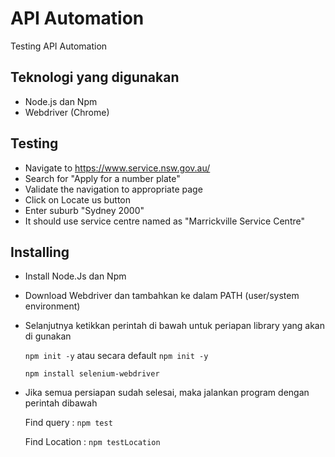 # API Automation

Testing API Automation


## Teknologi yang digunakan

- Node.js dan Npm
- Webdriver (Chrome)




## Testing

- Navigate to https://www.service.nsw.gov.au/ 
- Search for "Apply for a number plate" 
- Validate the navigation to appropriate page 
- Click on Locate us button 
- Enter suburb "Sydney 2000" 
- It should use service centre named as "Marrickville Service Centre" 



## Installing

- Install Node.Js dan Npm

- Download Webdriver dan tambahkan ke dalam PATH (user/system environment)

- Selanjutnya ketikkan perintah di bawah untuk periapan library yang akan di gunakan
  
  `npm init -y` atau secara default `npm init -y`
  
  `npm install selenium-webdriver`

- Jika semua persiapan sudah selesai, maka jalankan program dengan perintah dibawah

  Find query : `npm test`

  Find Location : `npm testLocation`

